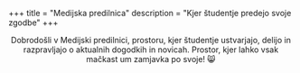 +++
title = "Medijska predilnica"
description = "Kjer študentje predejo svoje zgodbe"
+++

<p style="text-align:center;">Dobrodošli v Medijski predilnici, prostoru, kjer študentje ustvarjajo, delijo in razpravljajo o aktualnih dogodkih in novicah. Prostor, kjer lahko vsak mačkast um zamjavka po svoje! 😸</p>